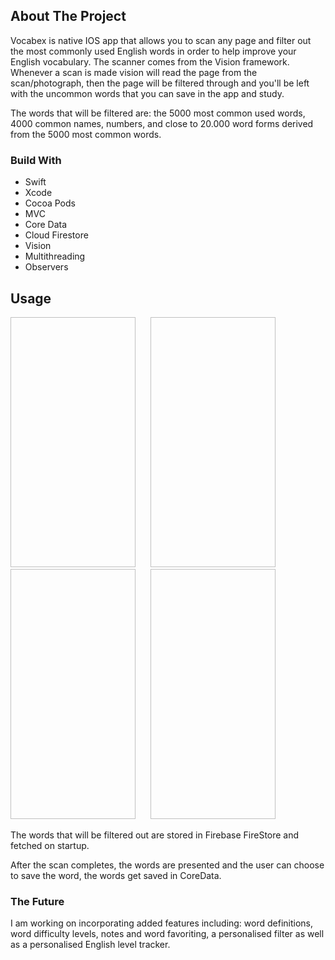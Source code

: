 ## About The Project

Vocabex is native IOS app that allows you to scan any page and filter out the most commonly used English words in order to help improve your English vocabulary. The scanner comes from the Vision framework. 
Whenever a scan is made vision will read the page from the scan/photograph, then the page will be filtered through and you'll be left with the uncommon words that you can save in the app and study.

The words that will be filtered are: the 5000 most common used words, 4000 common names, numbers, and close to 20.000 word forms derived from the 5000 most common words. 

### Build With
* Swift
* Xcode 
* Cocoa Pods
* MVC 
* Core Data
* Cloud Firestore
* Vision
* Multithreading
* Observers

## Usage
<img scr="https://user-images.githubusercontent.com/73681740/110424610-2f133f00-80f7-11eb-8ade-448028b07b0f.jpg" width="200" height="400" />  &nbsp;&nbsp;&nbsp;&nbsp; <img scr="https://user-images.githubusercontent.com/73681740/110424663-3e928800-80f7-11eb-9505-04b0f9d9feef.jpg" width="200" height="400" /> &nbsp;&nbsp;&nbsp;&nbsp; <img scr="https://user-images.githubusercontent.com/73681740/110424697-4eaa6780-80f7-11eb-9f86-be4658835e38.jpg" width="200" height="400" /> &nbsp;&nbsp;&nbsp;&nbsp; <img scr="https://user-images.githubusercontent.com/73681740/110424720-58cc6600-80f7-11eb-8d88-703b1a82148e.jpg" width="200" height="400" />







The words that will be filtered out are stored in Firebase FireStore and fetched on startup. 

After the scan completes, the words are presented and the user can choose to save the word, the words get saved in CoreData.

### The Future
I am working on incorporating added features including: word definitions, word difficulty levels, notes and word favoriting, a personalised filter as well as a personalised English level tracker.
